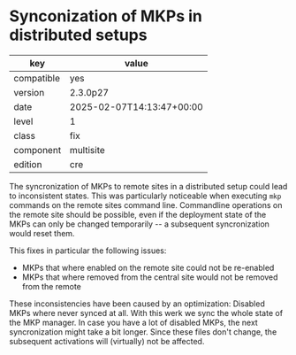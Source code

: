 [//]: # (werk v2)
# Synconization of MKPs in distributed setups

key        | value
---------- | ---
compatible | yes
version    | 2.3.0p27
date       | 2025-02-07T14:13:47+00:00
level      | 1
class      | fix
component  | multisite
edition    | cre

The syncronization of MKPs to remote sites in a distributed setup could lead to inconsistent states.
This was particularly noticeable when executing `mkp` commands on the remote sites command line.
Commandline operations on the remote site should be possible, even if the deployment state of the MKPs can only be changed temporarily -- a subsequent syncronization would reset them.

This fixes in particular the following issues:

 * MKPs that where enabled on the remote site could not be re-enabled
 * MKPs that where removed from the central site would not be removed from the remote

These inconsistencies have been caused by an optimization:
Disabled MKPs where never synced at all.
With this werk we sync the whole state of the MKP manager.
In case you have a lot of disabled MKPs, the next syncronization might take a bit longer.
Since these files don't change, the subsequent activations will (virtually) not be affected.
